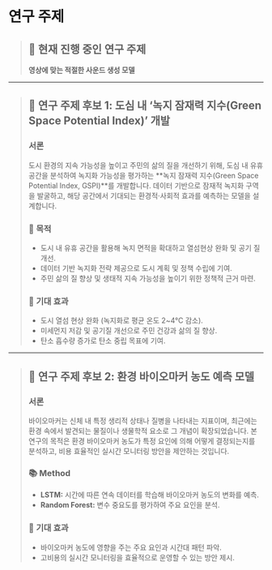 # 연구 주제

> ## 🎥 현재 진행 중인 연구 주제
> **영상에 맞는 적절한 사운드 생성 모델**

---

> ## 🌳 연구 주제 후보 1: 도심 내 ‘녹지 잠재력 지수(Green Space Potential Index)’ 개발
> ### 서론
> 도시 환경의 지속 가능성을 높이고 주민의 삶의 질을 개선하기 위해, 도심 내 유휴 공간을 분석하여 녹지화 가능성을 평가하는 **녹지 잠재력 지수(Green Space Potential Index, GSPI)**를 개발합니다. 데이터 기반으로 잠재적 녹지화 구역을 발굴하고, 해당 공간에서 기대되는 환경적·사회적 효과를 예측하는 모델을 설계합니다.
> 
> ### 🎯 목적
> - 도시 내 유휴 공간을 활용해 녹지 면적을 확대하고 열섬현상 완화 및 공기 질 개선.
> - 데이터 기반 녹지화 전략 제공으로 도시 계획 및 정책 수립에 기여.
> - 주민 삶의 질 향상 및 생태적 지속 가능성을 높이기 위한 정책적 근거 마련.
>
> ### 🌟 기대 효과
> - 도시 열섬 현상 완화 (녹지화로 평균 온도 2~4°C 감소).
> - 미세먼지 저감 및 공기질 개선으로 주민 건강과 삶의 질 향상.
> - 탄소 흡수량 증가로 탄소 중립 목표에 기여.

---

> ## 🧬 연구 주제 후보 2: 환경 바이오마커 농도 예측 모델
> ### 서론
> 바이오마커는 신체 내 특정 생리적 상태나 질병을 나타내는 지표이며, 최근에는 환경 속에서 발견되는 물질이나 생물학적 요소로 그 개념이 확장되었습니다. 본 연구의 목적은 환경 바이오마커 농도가 특정 요인에 의해 어떻게 결정되는지를 분석하고, 비용 효율적인 실시간 모니터링 방안을 제안하는 것입니다.
> 
> ### 📚 Method
> - **LSTM:** 시간에 따른 연속 데이터를 학습해 바이오마커 농도의 변화를 예측.
> - **Random Forest:** 변수 중요도를 평가하여 주요 요인을 분석.
> 
> ### 🌟 기대 효과
> - 바이오마커 농도에 영향을 주는 주요 요인과 시간대 패턴 파악.
> - 고비용의 실시간 모니터링을 효율적으로 운영할 수 있는 방안 제시.

